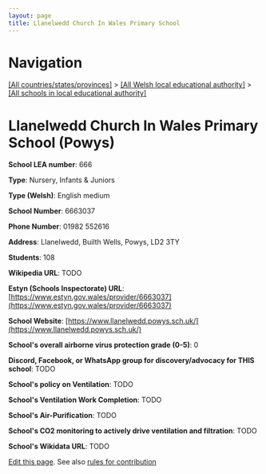 ```yaml
---
layout: page
title: Llanelwedd Church In Wales Primary School
---
```

# Navigation

[[All countries/states/provinces]](../../..) > [[All Welsh local educational authority]](../..) > [[All schools in local educational authority]](..)

# Llanelwedd Church In Wales Primary School (Powys)

**School LEA number**: 666

**Type**: Nursery, Infants & Juniors

**Type (Welsh)**: English medium

**School Number**: 6663037

**Phone Number**: 01982 552616

**Address**: Llanelwedd, Builth Wells, Powys, LD2 3TY

**Students**: 108

**Wikipedia URL**: TODO

**Estyn (Schools Inspectorate) URL**: [https://www.estyn.gov.wales/provider/6663037](https://www.estyn.gov.wales/provider/6663037)

**School Website**: [https://www.llanelwedd.powys.sch.uk/](https://www.llanelwedd.powys.sch.uk/)

**School's overall airborne virus protection grade (0-5)**: 0

**Discord, Facebook, or WhatsApp group for discovery/advocacy for THIS school**: TODO

**School's policy on Ventilation**: TODO

**School's Ventilation Work Completion**: TODO

**School's Air-Purification**: TODO

**School's CO2 monitoring to actively drive ventilation and filtration**: TODO

**School's Wikidata URL**: TODO




[Edit this page](https://github.com/ventilate-schools/Wales/edit/prif/./Powys/Llanelwedd_Church_In_Wales_Primary_School.md). See also [rules for contribution](../../../contribution-rules/)